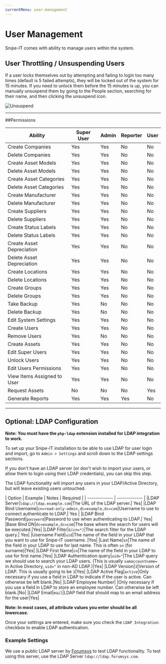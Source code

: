 ```yaml
---
currentMenu: user-management
---
```


# User Management

<div id="generated-toc" class="generate_from_h2"></div>

Snipe-IT comes with ability to manage users within the system.

## User Throttling / Unsuspending Users

If a user locks themselves out by attempting and failing to login too many times (default is 5 failed attempts), they will be locked out of the system for 15 minutes. If you need to unlock them before the 15 minutes is up, you can manually unsuspend them by going to the People section, searching for their name, and then clicking the unsuspend icon.

![Unsuspend](/img/unsuspend-user.png)

-----

##Permissions


| Ability       | Super User | Admin | Reporter | User |
| ------------- | -----------|-------|----------|------|
|Create Companies|Yes        |Yes    |No        |No    |
|Delete Companies|Yes        |Yes    |No        |No    |
|Create Asset Models|Yes     |Yes    |No        |No    |
|Delete Asset Models|Yes     |Yes    |No        |No    |
|Create Asset Categories|Yes |Yes    |No        |No    |
|Delete Asset Categories|Yes |Yes    |No        |No    |
|Create Manufacturer|Yes     |Yes    |No        |No    |
|Delete Manufacturer|Yes     |Yes    |No        |No    |
|Create Suppliers|Yes        |Yes    |No        |No    |
|Delete Suppliers|Yes        |Yes    |No        |No    |
|Create Status Labels|Yes    |Yes    |No        |No    |
|Delete Status Labels|Yes    |Yes    |No        |No    |
|Create Asset Depreciation|Yes|Yes   |No        |No    |
|Delete Asset Depreciation|Yes|Yes   |No        |No    |
|Create Locations|Yes        |Yes    |No        |No    |
|Delete Locations|Yes        |Yes    |No        |No    |
|Create Groups  |Yes         |Yes    |No        |No    |
|Delete Groups  |Yes         |Yes    |No        |No    |
|Take Backup    |Yes         |No     |No        |No    |
|Delete Backup  |Yes         |No     |No        |No    |
|Edit System Settings|Yes    |Yes    |No        |No    |
|Create Users   |Yes         |Yes    |No        |No    |
|Remove Users   |Yes         |No     |No        |No    |
|Create Assets  |Yes         |Yes    |No        |No    |
|Edit Super Users|Yes        |Yes    |No        |No    |
|Unlock Users   |Yes         |Yes    |No        |No    |
|Edit Users Permissions|Yes  |Yes    |No        |No    |
|View Items Assigned to User|Yes|Yes |No        |No    |
|Request Assets |No          |No     |No        |Yes   |
|Generate Reports| Yes       |Yes    |Yes       |No    |


-----

## Optional: LDAP Configuration

**Note: You must have the `php-ldap` extension installed for LDAP integration to work.**

To set up your Snipe-IT installation to be able to use LDAP for user login and import, go to `Admin > Settings` and scroll down to the LDAP settings sections.

If you don't have an LDAP server (or don't wish to import your users, or allow them to login using their LDAP credentials), you can skip this step.

The LDAP functionality will import any users in your LDAP/Active Directory, but will leave existing users untouched.

| Option  | Example | Notes | Required |
| ------------- | ------------- |
|LDAP Server|`ldap://ldap.example.com`|The URL of the LDAP server.| Yes|
|LDAP Bind Username|`cn=read-only-admin,dc=example,dc=com`|Username to use to connect authenticate to LDAP.| Yes |
|LDAP Bind Password|`password`|Password to use when authenticating to LDAP.| Yes|
|Base Bind DN|`dc=example,dc=com`|The base where the search for users will be executed.|Yes|
|LDAP Filter|`&(cn=*)`|The search filter for the LDAP query.| Yes|
|Username Field|`uid`|The name of the field in your LDAP that you want to use for Snipe-IT username. |Yes|
|Last Name|`sn`|The name of the field in your LDAP to use for last name. This is often `sn` (for surname)|Yes|
|LDAP First Name|`cn`|The name of the field in your LDAP to use for first name.|Yes|
|LDAP Authentication query|`uid="`|The LDAP query we should use to search your LDAP users. (This is usually `samaccountname=` in Active Directory, `uid="` in non-AD LDAP.)|Yes|
|LDAP Version|`3`|Version of LDAP. This is usually going to be `3`|Yes|
|LDAP Active Flag|`active`|Only necessary if you use a field in LDAP to indicate if the user is active. Can otherwise be left blank.|No|
|LDAP Employee Number| |Only necessary if you use a field in LDAP to store an employee number. Can otherwise be left blank.|No|
|LDAP Email|`mail`|LDAP field that should map to an email address for the user|Yes|

**Note: In most cases, all attribute values you enter should be all lowercase.**

Once your settings are entered, make sure you check the `LDAP Integration` checkbox to enable LDAP authentication.

### Example Settings

We use a public LDAP server by <a href="http://www.forumsys.com/tutorials/integration-how-to/ldap/online-ldap-test-server/">Forumsys</a> to test LDAP functionality. To test using this server, use the LDAP Server `ldap://ldap.forumsys.com`.
